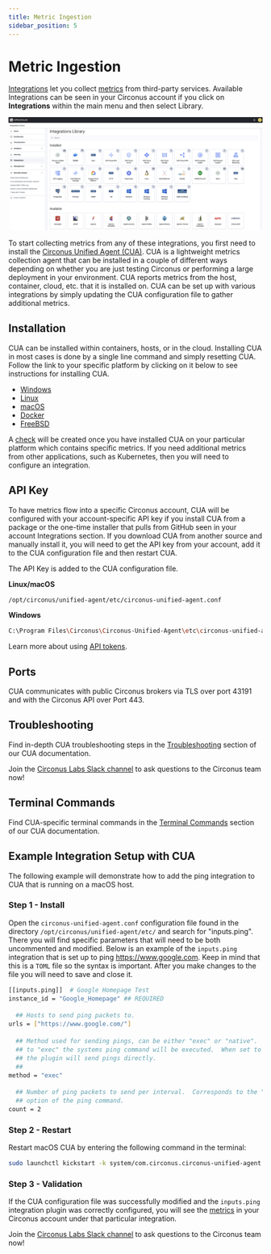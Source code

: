 ```yaml
---
title: Metric Ingestion
sidebar_position: 5
---
```


# Metric Ingestion

[Integrations](/circonus3/additional-resources/glossary/#integrations) let you collect [metrics](/circonus3/additional-resources/glossary/#metric) from third-party services. Available Integrations can be seen in your Circonus account if you click on **Integrations** within the main menu and then select Library.

![Circonus Integrations Library](../img/integrations-library.png)

To start collecting metrics from any of these integrations, you first need to install the [Circonus Unified Agent (CUA)](/circonus3/integrations/agents/circonus-unified-agent/introduction/). CUA is a lightweight metrics collection agent that can be installed in a couple of different ways depending on whether you are just testing Circonus or performing a large deployment in your environment. CUA reports metrics from the host, container, cloud, etc. that it is installed on. CUA can be set up with various integrations by simply updating the CUA configuration file to gather additional metrics.

## Installation

CUA can be installed within containers, hosts, or in the cloud. Installing CUA in most cases is done by a single line command and simply resetting CUA.
Follow the link to your specific platform by clicking on it below to see instructions for installing CUA.

- [Windows](/circonus3/integrations/agents/circonus-unified-agent/windows/ "CUA for Windows")
- [Linux](/circonus3/integrations/agents/circonus-unified-agent/linux/ "CUA for Linux")
- [macOS](/circonus3/integrations/agents/circonus-unified-agent/macos/ "CUA for macOS")
- [Docker](/circonus3/integrations/agents/circonus-unified-agent/docker/ "CUA for Docker")
- [FreeBSD](/circonus3/integrations/agents/circonus-unified-agent/freebsd/ "CUA for FreeBSD")

A [check](/circonus3/additional-resources/glossary/#check) will be created once you have installed CUA on your particular platform which contains specific metrics. If you need additional metrics from other applications, such as Kubernetes, then you will need to configure an integration.

## API Key

To have metrics flow into a specific Circonus account, CUA will be configured with your account-specific API key if you install CUA from a package or the one-time installer that pulls from GitHub seen in your account Integrations section. If you download CUA from another source and manually install it, you will need to get the API key from your account, add it to the CUA configuration file and then restart CUA.

The API Key is added to the CUA configuration file.

**Linux/macOS**

```bash
/opt/circonus/unified-agent/etc/circonus-unified-agent.conf
```

**Windows**

```bash
C:\Program Files\Circonus\Circonus-Unified-Agent\etc\circonus-unified-agent.conf
```

Learn more about using [API tokens](/circonus3/integrations/api/api-tokens/).

## Ports

CUA communicates with public Circonus brokers via TLS over port 43191 and with the Circonus API over Port 443.

## Troubleshooting

Find in-depth CUA troubleshooting steps in the [Troubleshooting](/circonus3/integrations/agents/circonus-unified-agent/introduction/#troubleshooting) section of our CUA documentation.

Join the [Circonus Labs Slack channel](https://slack.s.circonus.com/) to ask questions to the Circonus team now!

## Terminal Commands

Find CUA-specific terminal commands in the [Terminal Commands](/circonus3/integrations/agents/circonus-unified-agent/introduction/#terminal-commands) section of our CUA documentation.

## Example Integration Setup with CUA

The following example will demonstrate how to add the ping integration to CUA that is running on a macOS host.

### Step 1 - Install

Open the `circonus-unified-agent.conf` configuration file found in the directory `/opt/circonus/unified-agent/etc/` and search for "inputs.ping". There you will find specific parameters that will need to be both uncommented and modified. Below is an example of the `inputs.ping` integration that is set up to ping https://www.google.com. Keep in mind that this is a `TOML` file so the syntax is important. After you make changes to the file you will need to save and close it.

```bash
[[inputs.ping]]  # Google Homepage Test
instance_id = "Google_Homepage" ## REQUIRED

  ## Hosts to send ping packets to.
urls = ["https://www.google.com/"]

  ## Method used for sending pings, can be either "exec" or "native".  When set
  ## to "exec" the systems ping command will be executed.  When set to "native"
  ## the plugin will send pings directly.
  ##
method = "exec"

  ## Number of ping packets to send per interval.  Corresponds to the "-c"
  ## option of the ping command.
count = 2
```

### Step 2 - Restart

Restart macOS CUA by entering the following command in the terminal:

```bash
sudo launchctl kickstart -k system/com.circonus.circonus-unified-agent
```

### Step 3 - Validation

If the CUA configuration file was successfully modified and the `inputs.ping` integration plugin was correctly configured, you will see the [metrics](/circonus3/additional-resources/glossary/#metric) in your Circonus account under that particular integration.

Join the [Circonus Labs Slack channel](https://slack.s.circonus.com/) to ask questions to the Circonus team now!
